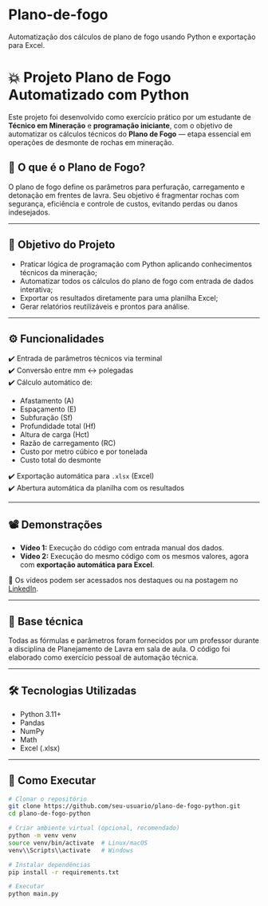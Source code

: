 # Plano-de-fogo
Automatização dos cálculos de plano de fogo usando Python e exportação para Excel.
# 💥 Projeto Plano de Fogo Automatizado com Python

Este projeto foi desenvolvido como exercício prático por um estudante de **Técnico em Mineração** e **programação iniciante**, com o objetivo de automatizar os cálculos técnicos do **Plano de Fogo** — etapa essencial em operações de desmonte de rochas em mineração.

## 📌 O que é o Plano de Fogo?

O plano de fogo define os parâmetros para perfuração, carregamento e detonação em frentes de lavra. Seu objetivo é fragmentar rochas com segurança, eficiência e controle de custos, evitando perdas ou danos indesejados.

---

## 🎯 Objetivo do Projeto

- Praticar lógica de programação com Python aplicando conhecimentos técnicos da mineração;
- Automatizar todos os cálculos do plano de fogo com entrada de dados interativa;
- Exportar os resultados diretamente para uma planilha Excel;
- Gerar relatórios reutilizáveis e prontos para análise.

---

## ⚙️ Funcionalidades

✔️ Entrada de parâmetros técnicos via terminal  
✔️ Conversão entre mm ↔ polegadas  
✔️ Cálculo automático de:
- Afastamento (A)
- Espaçamento (E)
- Subfuração (Sf)
- Profundidade total (Hf)
- Altura de carga (Hct)
- Razão de carregamento (RC)
- Custo por metro cúbico e por tonelada
- Custo total do desmonte

✔️ Exportação automática para `.xlsx` (Excel)  
✔️ Abertura automática da planilha com os resultados  

---

## 📽️ Demonstrações

- **Vídeo 1:** Execução do código com entrada manual dos dados.  
- **Vídeo 2:** Execução do mesmo código com os mesmos valores, agora com **exportação automática para Excel**.

📌 Os vídeos podem ser acessados nos destaques ou na postagem no [LinkedIn](https://www.linkedin.com).

---

## 🧠 Base técnica

Todas as fórmulas e parâmetros foram fornecidos por um professor durante a disciplina de Planejamento de Lavra em sala de aula. O código foi elaborado como exercício pessoal de automação técnica.

---

## 🛠️ Tecnologias Utilizadas

- Python 3.11+
- Pandas
- NumPy
- Math
- Excel (.xlsx)

---

## 🚀 Como Executar

```bash
# Clonar o repositório
git clone https://github.com/seu-usuario/plano-de-fogo-python.git
cd plano-de-fogo-python

# Criar ambiente virtual (opcional, recomendado)
python -m venv venv
source venv/bin/activate  # Linux/macOS
venv\\Scripts\\activate   # Windows

# Instalar dependências
pip install -r requirements.txt

# Executar
python main.py
